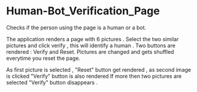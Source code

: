 # Human-Bot_Verification_Page
Checks if the person using the page is a human or a bot.

The application renders a page with 6 pictures .
Select the two similar pictures and click verify , this will identify a human . 
Two buttons are rendered : Verify and Reset. 
Pictures are changed and gets shuffled everytime you reset the page.

As first picture is selected , "Reset" button get rendered , as second image is clicked "Verify" button is also rendered
If more then two pictures are selected "Verify" button disappears . 
